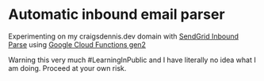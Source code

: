 # Automatic inbound email parser

Experimenting on my craigsdennis.dev domain with [SendGrid Inbound Parse](https://docs.sendgrid.com/for-developers/parsing-email/setting-up-the-inbound-parse-webhook) using [Google Cloud Functions gen2](https://codelabs.developers.google.com/codelabs/cloud-starting-cloudfunctions-v2#3)

Warning this very much #LearningInPublic and I have literally no idea what I am doing. Proceed at your own risk.